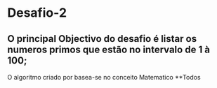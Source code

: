 # Desafio-2

## O principal Objectivo do desafio é listar os numeros primos que estão no intervalo de 1 à 100;

O algoritmo criado por basea-se no conceito Matematico **Todos 
